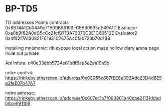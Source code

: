 # BP-TD5

TD addresses
Points contracts 0x8B7441Cb0449c71B09B96199cCE660635dE49A1D
Evaluator 0xa0b9f62A0dC5cCc21cfB71BA70070C3E1C66510E
Evaluator2 0x4f82f7A130821F61931C7675A40fab723b70d1B8

Installing
mnémonic: rib expose local action maze hollow diary arena page mule nut private

Api infura: c40e33dbb5734e61bdf6ad5e2aa16a9b

notre contrat: https://rinkeby.etherscan.io/address/0x03065c887fEE8e392Ade23D4d8E5e2feE07b47A7

notre adresse: https://rinkeby.etherscan.io/address/0x607ec1a7f093801b40dae21131ddadb8ce991106